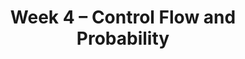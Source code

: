 ---
    title: Week 4 – Control Flow and Probability
    weekNumber: 4
    days:
      - date: 2024-1-29
        events:
          "**LEC 9**{: .label .label-lecture } Grouping on Multiple Columns, Merging":
            "[BPD 11](https://notes.dsc10.com/02-data_sets/groupby.html), [13](https://notes.dsc10.com/02-data_sets/merging.html)" 
          "<small><i><span style='display: inline-block; padding-left: 80px'><b>Keywords:</b> .groupby([col_1, col_2, …]), subgroups, MultiIndex, .merge, number of rows </span></i></small>":
          "**QUIZ 2**{: .label .label-quiz } Quiz 2 covers Lectures 5-7":
      - date: 2024-1-30
        events:
          
          "**LAB 2**{: .label .label-lab } [**Data Visualizations and Python Functions**](http://datahub.ucsd.edu/user-redirect/git-sync?repo=https://github.com/dsc-courses/dsc10-2024-wi&subPath=labs/lab02/lab02.ipynb)":
      - date: 2024-1-31
        events:
          "**LEC 10**{: .label .label-lecture } Conditional Statements and Iteration":
            "[CIT 9.0-9.2](https://inferentialthinking.com/chapters/09/Randomness.html)" 
          "<small><i><span style='display: inline-block; padding-left: 80px'><b>Keywords:</b> in, not, and, or, if, else, elif, for-loops, np.append, accumulator pattern </span></i></small>":
      - date: 2024-2-1
        events:
          
          "**HW 2**{: .label .label-hw } [**DataFrames, Data Visualization, and Functions**](http://datahub.ucsd.edu/user-redirect/git-sync?repo=https://github.com/dsc-courses/dsc10-2024-wi&subPath=homeworks/hw02/hw02.ipynb)":
      - date: 2024-2-2
        events:
          "**LEC 11**{: .label .label-lecture } Probability":
            "[CIT 9.5](https://inferentialthinking.com/chapters/09/5/Finding_Probabilities.html)" 
          "<small><i><span style='display: inline-block; padding-left: 80px'><b>Keywords:</b> event, conditional prob., multiplication and addition rules, independence </span></i></small>":
          "**PRAC**{: .label .label-practice } [Extra Practice Session](http://practice.dsc10.com)":
      - date: 2024-2-3
        events:
          
          "**LAB 3**{: .label .label-lab } **DataFrames, Control Flow, and Probability**":
---